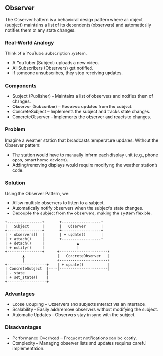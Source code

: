 ## Observer
The Observer Pattern is a behavioral design pattern where an object (subject) maintains a list of its dependents (observers) and automatically notifies them of any state changes.

### Real-World Analogy
Think of a YouTube subscription system:

- A YouTuber (Subject) uploads a new video.
- All Subscribers (Observers) get notified.
- If someone unsubscribes, they stop receiving updates.

### Components

- Subject (Publisher) – Maintains a list of observers and notifies them of changes.
- Observer (Subscriber) – Receives updates from the subject.
- ConcreteSubject – Implements the subject and tracks state changes.
- ConcreteObserver – Implements the observer and reacts to changes.

### Problem
Imagine a weather station that broadcasts temperature updates.
Without the Observer pattern:

- The station would have to manually inform each display unit (e.g., phone apps, smart home devices).
- Adding/removing displays would require modifying the weather station’s code.

###  Solution
Using the Observer Pattern, we:
- Allow multiple observers to listen to a subject.
- Automatically notify observers when the subject’s state changes.
- Decouple the subject from the observers, making the system flexible.

```
+----------------+       +------------------+
|   Subject      |       |   Observer       |
+----------------+       +------------------+
| - observers[]  |       | + update()       |
| + attach()     |       +------------------+
| + detach()     |               ▲
| + notify()     |               │
+----------------+      +----------------------+
        ▲               |   ConcreteObserver   |
        │               +----------------------+
+------------------+    | + update()           |
| ConcreteSubject  |----|----------------------|
| - state          |    
| + set_state()    |    
+------------------+

```

### Advantages
- Loose Coupling – Observers and subjects interact via an interface.
- Scalability – Easily add/remove observers without modifying the subject.
- Automatic Updates – Observers stay in sync with the subject.

### Disadvantages
- Performance Overhead – Frequent notifications can be costly.
- Complexity – Managing observer lists and updates requires careful implementation.